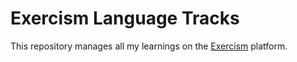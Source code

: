 # Exercism Language Tracks

This repository manages all my learnings on the [Exercism](https://exercism.org/tracks) platform.

